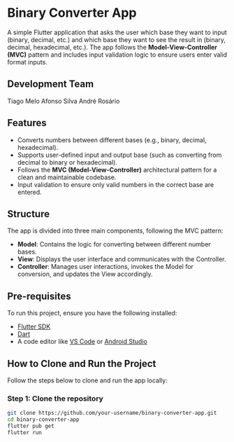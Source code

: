 # Binary Converter App

A simple Flutter application that asks the user which base they want to input (binary, decimal, etc.) and which base they want to see the result in (binary, decimal, hexadecimal, etc.). The app follows the **Model-View-Controller (MVC)** pattern and includes input validation logic to ensure users enter valid format inputs.

## Development Team

Tiago Melo
Afonso Silva
André Rosário

## Features

- Converts numbers between different bases (e.g., binary, decimal, hexadecimal).
- Supports user-defined input and output base (such as converting from decimal to binary or hexadecimal).
- Follows the **MVC (Model-View-Controller)** architectural pattern for a clean and maintainable codebase.
- Input validation to ensure only valid numbers in the correct base are entered.

## Structure

The app is divided into three main components, following the MVC pattern:

- **Model**: Contains the logic for converting between different number bases.
- **View**: Displays the user interface and communicates with the Controller.
- **Controller**: Manages user interactions, invokes the Model for conversion, and updates the View accordingly.

## Pre-requisites

To run this project, ensure you have the following installed:

- [Flutter SDK](https://flutter.dev/docs/get-started/install)
- [Dart](https://dart.dev/get-dart)
- A code editor like [VS Code](https://code.visualstudio.com/) or [Android Studio](https://developer.android.com/studio)

## How to Clone and Run the Project

Follow the steps below to clone and run the app locally:

### Step 1: Clone the repository

```bash
git clone https://github.com/your-username/binary-converter-app.git
cd binary-converter-app
flutter pub get
flutter run


